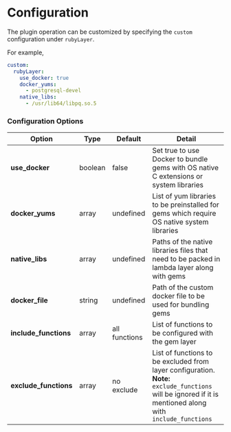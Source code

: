 # Configuration

The plugin operation can be customized by specifying the `custom` configuration under `rubyLayer`. 

For example,

```yml
custom:
  rubyLayer:
    use_docker: true
    docker_yums:
      - postgresql-devel
    native_libs:
      - /usr/lib64/libpq.so.5
  ```

### Configuration Options


| Option          | Type    |  Default      |      Detail         |
| -------------   |-------- |-------------- | --------------------|
| **use_docker**  | boolean | false         | Set true to use Docker to bundle gems with OS native C extensions or system libraries |
| **docker_yums** | array   | undefined     | List of yum libraries to be preinstalled for gems which require OS native system libraries |
| **native_libs** | array   | undefined     | Paths of the native libraries files that need to be packed in lambda layer along with gems |
| **docker_file** | string  | undefined     | Path of the custom docker file to be used for bundling gems|
| **include_functions** | array | all functions  | List of functions to be configured with the gem layer |
| **exclude_functions** | array | no exclude     | List of functions to be excluded from layer configuration. <br /> **Note:** `exclude_functions`  will be ignored if it is mentioned along with `include_functions`|